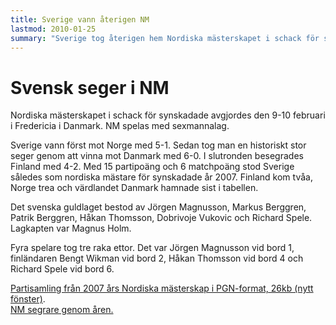 ```yaml
---
title: Sverige vann återigen NM
lastmod: 2010-01-25
summary: "Sverige tog återigen hem Nordiska mästerskapet i schack för synskadade. \n Läs om 2007 års Nordiska mästerskap"
---
```


[]()

Svensk seger i NM
==========

Nordiska mästerskapet i schack för synskadade avgjordes den 9-10 februari i Fredericia i Danmark. NM spelas med sexmannalag.

Sverige vann först mot Norge med 5-1. Sedan tog man en historiskt stor seger genom att vinna mot Danmark med 6-0. I slutronden besegrades Finland med 4-2. Med 15 partipoäng och 6 matchpoäng stod Sverige således som nordiska mästare för synskadade år 2007. Finland kom tvåa, Norge trea och värdlandet Danmark hamnade sist i tabellen.

Det svenska guldlaget bestod av Jörgen Magnusson, Markus Berggren, Patrik Berggren, Håkan Thomsson, Dobrivoje Vukovic och Richard Spele. Lagkapten var Magnus Holm.

Fyra spelare tog tre raka ettor. Det var Jörgen Magnusson vid bord 1, finländaren Bengt Wikman vid bord 2, Håkan Thomsson vid bord 4 och Richard Spele vid bord 6.

[Partisamling från 2007 års Nordiska mästerskap i PGN-format, 26kb (nytt fönster)](/file/nm_2007.pgn).   
[NM segrare genom åren.](TODO_URL(http://www.srfschack.org/Aktiviteter/Aktiviteter2007(2)/Nordiskamasterskapet2007/NMsegrare/))